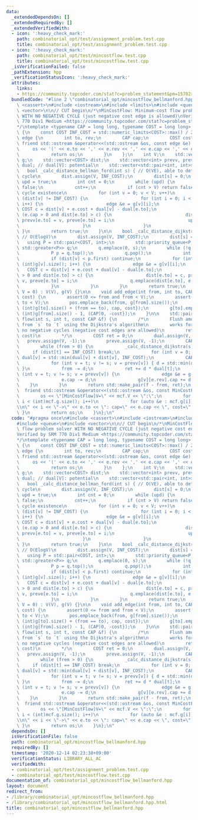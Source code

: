 ```yaml
---
data:
  _extendedDependsOn: []
  _extendedRequiredBy: []
  _extendedVerifiedWith:
  - icon: ':heavy_check_mark:'
    path: combinatorial_opt/test/assignment_problem.test.cpp
    title: combinatorial_opt/test/assignment_problem.test.cpp
  - icon: ':heavy_check_mark:'
    path: combinatorial_opt/test/mincostflow.test.cpp
    title: combinatorial_opt/test/mincostflow.test.cpp
  _isVerificationFailed: false
  _pathExtension: hpp
  _verificationStatusIcon: ':heavy_check_mark:'
  attributes:
    links:
    - https://community.topcoder.com/stat?c=problem_statement&pm=15702>
  bundledCode: "#line 2 \"combinatorial_opt/mincostflow_bellmanford.hpp\"\n#include\
    \ <cassert>\n#include <iostream>\n#include <limits>\n#include <queue>\n#include\
    \ <vector>\n\n// CUT begin\n/*\nMinCostFlow: Minimum-cost flow problem solver\
    \ WITH NO NEGATIVE CYCLE (just negative cost edge is allowed)\nVerified by SRM\
    \ 770 Div1 Medium <https://community.topcoder.com/stat?c=problem_statement&pm=15702>\n\
    */\ntemplate <typename CAP = long long, typename COST = long long> struct MinCostFlow\
    \ {\n    const COST INF_COST = std::numeric_limits<COST>::max() / 2;\n    struct\
    \ edge {\n        int to, rev;\n        CAP cap;\n        COST cost;\n       \
    \ friend std::ostream &operator<<(std::ostream &os, const edge &e) {\n       \
    \     os << '(' << e.to << ',' << e.rev << ',' << e.cap << ',' << e.cost << ')';\n\
    \            return os;\n        }\n    };\n    int V;\n    std::vector<std::vector<edge>>\
    \ g;\n    std::vector<COST> dist;\n    std::vector<int> prevv, preve;\n    std::vector<COST>\
    \ dual; // dual[V]: potential\n    std::vector<std::pair<int, int>> pos;\n\n \
    \   bool _calc_distance_bellman_ford(int s) { // O(VE), able to detect negative\
    \ cycle\n        dist.assign(V, INF_COST);\n        dist[s] = 0;\n        bool\
    \ upd = true;\n        int cnt = 0;\n        while (upd) {\n            upd =\
    \ false;\n            cnt++;\n            if (cnt > V) return false; // Negative\
    \ cycle existence\n            for (int v = 0; v < V; v++)\n                if\
    \ (dist[v] != INF_COST) {\n                    for (int i = 0; i < (int)g[v].size();\
    \ i++) {\n                        edge &e = g[v][i];\n                       \
    \ COST c = dist[v] + e.cost + dual[v] - dual[e.to];\n                        if\
    \ (e.cap > 0 and dist[e.to] > c) {\n                            dist[e.to] = c,\
    \ prevv[e.to] = v, preve[e.to] = i;\n                            upd = true;\n\
    \                        }\n                    }\n                }\n       \
    \ }\n        return true;\n    }\n\n    bool _calc_distance_dijkstra(int s) {\
    \ // O(ElogV)\n        dist.assign(V, INF_COST);\n        dist[s] = 0;\n     \
    \   using P = std::pair<COST, int>;\n        std::priority_queue<P, std::vector<P>,\
    \ std::greater<P>> q;\n        q.emplace(0, s);\n        while (!q.empty()) {\n\
    \            P p = q.top();\n            q.pop();\n            int v = p.second;\n\
    \            if (dist[v] < p.first) continue;\n            for (int i = 0; i <\
    \ (int)g[v].size(); i++) {\n                edge &e = g[v][i];\n             \
    \   COST c = dist[v] + e.cost + dual[v] - dual[e.to];\n                if (e.cap\
    \ > 0 and dist[e.to] > c) {\n                    dist[e.to] = c, prevv[e.to] =\
    \ v, preve[e.to] = i;\n                    q.emplace(dist[e.to], e.to);\n    \
    \            }\n            }\n        }\n        return true;\n    }\n\n    MinCostFlow(int\
    \ V = 0) : V(V), g(V) {}\n\n    void add_edge(int from, int to, CAP cap, COST\
    \ cost) {\n        assert(0 <= from and from < V);\n        assert(0 <= to and\
    \ to < V);\n        pos.emplace_back(from, g[from].size());\n        g[from].emplace_back(edge{to,\
    \ (int)g[to].size() + (from == to), cap, cost});\n        g[to].emplace_back(edge{from,\
    \ (int)g[from].size() - 1, (CAP)0, -cost});\n    }\n\n    std::pair<CAP, COST>\
    \ flow(int s, int t, const CAP &f) {\n        /*\n        Flush amount of `f`\
    \ from `s` to `t` using the Dijkstra's algorithm\n        works for graph with\
    \ no negative cycles (negative cost edges are allowed)\n        retval: (flow,\
    \ cost)\n        */\n        COST ret = 0;\n        dual.assign(V, 0);\n     \
    \   prevv.assign(V, -1);\n        preve.assign(V, -1);\n        CAP frem = f;\n\
    \        while (frem > 0) {\n            _calc_distance_dijkstra(s);\n       \
    \     if (dist[t] == INF_COST) break;\n            for (int v = 0; v < V; v++)\
    \ dual[v] = std::min(dual[v] + dist[v], INF_COST);\n            CAP d = frem;\n\
    \            for (int v = t; v != s; v = prevv[v]) { d = std::min(d, g[prevv[v]][preve[v]].cap);\
    \ }\n            frem -= d;\n            ret += d * dual[t];\n            for\
    \ (int v = t; v != s; v = prevv[v]) {\n                edge &e = g[prevv[v]][preve[v]];\n\
    \                e.cap -= d;\n                g[v][e.rev].cap += d;\n        \
    \    }\n        }\n        return std::make_pair(f - frem, ret);\n    }\n\n  \
    \  friend std::ostream &operator<<(std::ostream &os, const MinCostFlow &mcf) {\n\
    \        os << \"[MinCostFlow]V=\" << mcf.V << \":\";\n        for (int i = 0;\
    \ i < (int)mcf.g.size(); i++)\n            for (auto &e : mcf.g[i]) { os << \"\
    \\n\" << i << \"->\" << e.to << \": cap=\" << e.cap << \", cost=\" << e.cost;\
    \ }\n        return os;\n    }\n};\n"
  code: "#pragma once\n#include <cassert>\n#include <iostream>\n#include <limits>\n\
    #include <queue>\n#include <vector>\n\n// CUT begin\n/*\nMinCostFlow: Minimum-cost\
    \ flow problem solver WITH NO NEGATIVE CYCLE (just negative cost edge is allowed)\n\
    Verified by SRM 770 Div1 Medium <https://community.topcoder.com/stat?c=problem_statement&pm=15702>\n\
    */\ntemplate <typename CAP = long long, typename COST = long long> struct MinCostFlow\
    \ {\n    const COST INF_COST = std::numeric_limits<COST>::max() / 2;\n    struct\
    \ edge {\n        int to, rev;\n        CAP cap;\n        COST cost;\n       \
    \ friend std::ostream &operator<<(std::ostream &os, const edge &e) {\n       \
    \     os << '(' << e.to << ',' << e.rev << ',' << e.cap << ',' << e.cost << ')';\n\
    \            return os;\n        }\n    };\n    int V;\n    std::vector<std::vector<edge>>\
    \ g;\n    std::vector<COST> dist;\n    std::vector<int> prevv, preve;\n    std::vector<COST>\
    \ dual; // dual[V]: potential\n    std::vector<std::pair<int, int>> pos;\n\n \
    \   bool _calc_distance_bellman_ford(int s) { // O(VE), able to detect negative\
    \ cycle\n        dist.assign(V, INF_COST);\n        dist[s] = 0;\n        bool\
    \ upd = true;\n        int cnt = 0;\n        while (upd) {\n            upd =\
    \ false;\n            cnt++;\n            if (cnt > V) return false; // Negative\
    \ cycle existence\n            for (int v = 0; v < V; v++)\n                if\
    \ (dist[v] != INF_COST) {\n                    for (int i = 0; i < (int)g[v].size();\
    \ i++) {\n                        edge &e = g[v][i];\n                       \
    \ COST c = dist[v] + e.cost + dual[v] - dual[e.to];\n                        if\
    \ (e.cap > 0 and dist[e.to] > c) {\n                            dist[e.to] = c,\
    \ prevv[e.to] = v, preve[e.to] = i;\n                            upd = true;\n\
    \                        }\n                    }\n                }\n       \
    \ }\n        return true;\n    }\n\n    bool _calc_distance_dijkstra(int s) {\
    \ // O(ElogV)\n        dist.assign(V, INF_COST);\n        dist[s] = 0;\n     \
    \   using P = std::pair<COST, int>;\n        std::priority_queue<P, std::vector<P>,\
    \ std::greater<P>> q;\n        q.emplace(0, s);\n        while (!q.empty()) {\n\
    \            P p = q.top();\n            q.pop();\n            int v = p.second;\n\
    \            if (dist[v] < p.first) continue;\n            for (int i = 0; i <\
    \ (int)g[v].size(); i++) {\n                edge &e = g[v][i];\n             \
    \   COST c = dist[v] + e.cost + dual[v] - dual[e.to];\n                if (e.cap\
    \ > 0 and dist[e.to] > c) {\n                    dist[e.to] = c, prevv[e.to] =\
    \ v, preve[e.to] = i;\n                    q.emplace(dist[e.to], e.to);\n    \
    \            }\n            }\n        }\n        return true;\n    }\n\n    MinCostFlow(int\
    \ V = 0) : V(V), g(V) {}\n\n    void add_edge(int from, int to, CAP cap, COST\
    \ cost) {\n        assert(0 <= from and from < V);\n        assert(0 <= to and\
    \ to < V);\n        pos.emplace_back(from, g[from].size());\n        g[from].emplace_back(edge{to,\
    \ (int)g[to].size() + (from == to), cap, cost});\n        g[to].emplace_back(edge{from,\
    \ (int)g[from].size() - 1, (CAP)0, -cost});\n    }\n\n    std::pair<CAP, COST>\
    \ flow(int s, int t, const CAP &f) {\n        /*\n        Flush amount of `f`\
    \ from `s` to `t` using the Dijkstra's algorithm\n        works for graph with\
    \ no negative cycles (negative cost edges are allowed)\n        retval: (flow,\
    \ cost)\n        */\n        COST ret = 0;\n        dual.assign(V, 0);\n     \
    \   prevv.assign(V, -1);\n        preve.assign(V, -1);\n        CAP frem = f;\n\
    \        while (frem > 0) {\n            _calc_distance_dijkstra(s);\n       \
    \     if (dist[t] == INF_COST) break;\n            for (int v = 0; v < V; v++)\
    \ dual[v] = std::min(dual[v] + dist[v], INF_COST);\n            CAP d = frem;\n\
    \            for (int v = t; v != s; v = prevv[v]) { d = std::min(d, g[prevv[v]][preve[v]].cap);\
    \ }\n            frem -= d;\n            ret += d * dual[t];\n            for\
    \ (int v = t; v != s; v = prevv[v]) {\n                edge &e = g[prevv[v]][preve[v]];\n\
    \                e.cap -= d;\n                g[v][e.rev].cap += d;\n        \
    \    }\n        }\n        return std::make_pair(f - frem, ret);\n    }\n\n  \
    \  friend std::ostream &operator<<(std::ostream &os, const MinCostFlow &mcf) {\n\
    \        os << \"[MinCostFlow]V=\" << mcf.V << \":\";\n        for (int i = 0;\
    \ i < (int)mcf.g.size(); i++)\n            for (auto &e : mcf.g[i]) { os << \"\
    \\n\" << i << \"->\" << e.to << \": cap=\" << e.cap << \", cost=\" << e.cost;\
    \ }\n        return os;\n    }\n};\n"
  dependsOn: []
  isVerificationFile: false
  path: combinatorial_opt/mincostflow_bellmanford.hpp
  requiredBy: []
  timestamp: '2020-12-14 02:23:38+09:00'
  verificationStatus: LIBRARY_ALL_AC
  verifiedWith:
  - combinatorial_opt/test/assignment_problem.test.cpp
  - combinatorial_opt/test/mincostflow.test.cpp
documentation_of: combinatorial_opt/mincostflow_bellmanford.hpp
layout: document
redirect_from:
- /library/combinatorial_opt/mincostflow_bellmanford.hpp
- /library/combinatorial_opt/mincostflow_bellmanford.hpp.html
title: combinatorial_opt/mincostflow_bellmanford.hpp
---
```

